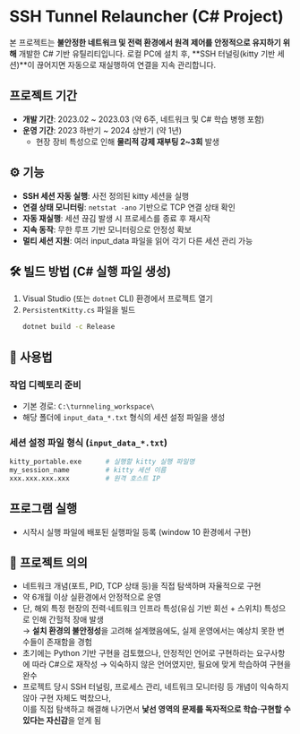 # SSH Tunnel Relauncher (C# Project)

본 프로젝트는 **불안정한 네트워크 및 전력 환경에서 원격 제어를 안정적으로 유지하기 위해** 개발한 C# 기반 유틸리티입니다.
로컬 PC에 설치 후, **SSH 터널링(kitty 기반 세션)**이 끊어지면 자동으로 재실행하여 연결을 지속 관리합니다. 

## 프로젝트 기간 
- **개발 기간**: 2023.02 ~ 2023.03 (약 6주, 네트워크 및 C# 학습 병행 포함)  
- **운영 기간**: 2023 하반기 ~ 2024 상반기 (약 1년)  
  - 현장 장비 특성으로 인해 **물리적 강제 재부팅 2~3회** 발생

## ⚙️ 기능
- **SSH 세션 자동 실행**: 사전 정의된 kitty 세션을 실행  
- **연결 상태 모니터링**: `netstat -ano` 기반으로 TCP 연결 상태 확인  
- **자동 재실행**: 세션 끊김 발생 시 프로세스를 종료 후 재시작  
- **지속 동작**: 무한 루프 기반 모니터링으로 안정성 확보  
- **멀티 세션 지원**: 여러 input_data 파일을 읽어 각기 다른 세션 관리 가능  

## 🛠️ 빌드 방법 (C# 실행 파일 생성)
1. Visual Studio (또는 `dotnet` CLI) 환경에서 프로젝트 열기  
2. `PersistentKitty.cs` 파일을 빌드  
   ```bash
   dotnet build -c Release
   ```


## 🚀 사용법

### 작업 디렉토리 준비
- 기본 경로: `C:\turnneling_workspace\`
- 해당 폴더에 `input_data_*.txt` 형식의 세션 설정 파일을 생성

### 세션 설정 파일 형식 (`input_data_*.txt`)
```bash
kitty_portable.exe      # 실행할 kitty 실행 파일명
my_session_name         # kitty 세션 이름
xxx.xxx.xxx.xxx         # 원격 호스트 IP
```

## 프로그램 실행
- 시작시 실행 파일에 배포된 실행파일 등록 (window 10 환경에서 구현)

## 📖 프로젝트 의의
- 네트워크 개념(포트, PID, TCP 상태 등)을 직접 탐색하며 자율적으로 구현  
- 약 6개월 이상 실환경에서 안정적으로 운영  
- 단, 해외 특정 현장의 전력·네트워크 인프라 특성(유심 기반 회선 + 스위치) 특성으로 인해 간헐적 장애 발생  
  → **설치 환경의 불안정성**을 고려해 설계했음에도, 실제 운영에서는 예상치 못한 변수들이 존재함을 경험
- 초기에는 Python 기반 구현을 검토했으나, 안정적인 언어로 구현하라는 요구사항에 따라 C#으로 재작성 
  → 익숙하지 않은 언어였지만, 필요에 맞게 학습하여 구현을 완수
- 프로젝트 당시 SSH 터널링, 프로세스 관리, 네트워크 모니터링 등 개념이 익숙하지 않아 구현 자체도 벅찼으나,  
  이를 직접 탐색하고 해결해 나가면서 **낯선 영역의 문제를 독자적으로 학습·구현할 수 있다는 자신감**을 얻게 됨